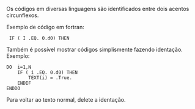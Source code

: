 Os códigos em diversas linguagens são identificados entre dois acentos circunflexos.

Exemplo de código em fortran:

` IF ( I .EQ. 0.d0) THEN`

Também é possível mostrar códigos simplismente fazendo identação. 
Exemplo:


    DO  i=1,N
        IF ( i .EQ. 0.d0) THEN
            TEXT(i) = .True.
        ENDIF
    ENDDO


Para voltar ao texto normal, delete a identação.



